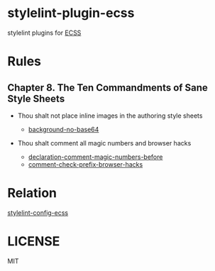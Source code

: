 # stylelint-plugin-ecss

stylelint plugins for [ECSS](http://ecss.io/)

# Rules

## Chapter 8. The Ten Commandments of Sane Style Sheets

- Thou shalt not place inline images in the authoring style sheets

  - [background-no-base64](https://github.com/tyankatsu0105/stylelint-plugin-ecss/tree/master/lib/rules/background-no-base64)

- Thou shalt comment all magic numbers and browser hacks
  - [declaration-comment-magic-numbers-before](https://github.com/tyankatsu0105/stylelint-plugin-ecss/tree/master/lib/rules/declaration-comment-magic-numbers-before)
  - [comment-check-prefix-browser-hacks](https://github.com/tyankatsu0105/stylelint-plugin-ecss/tree/master/lib/rules/comment-check-prefix-browser-hacks)

# Relation

[stylelint\-config\-ecss](https://github.com/tyankatsu0105/stylelint-config-ecss)

# LICENSE

MIT
